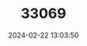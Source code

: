 ---
title: "33069"
category: "Cotylelobium lanceolatum"
draft: false
date: 2024-02-22 13:03:50
languages:
  Thai: ["Khiam"]
  Malay: ["Resak Bukit"]
---